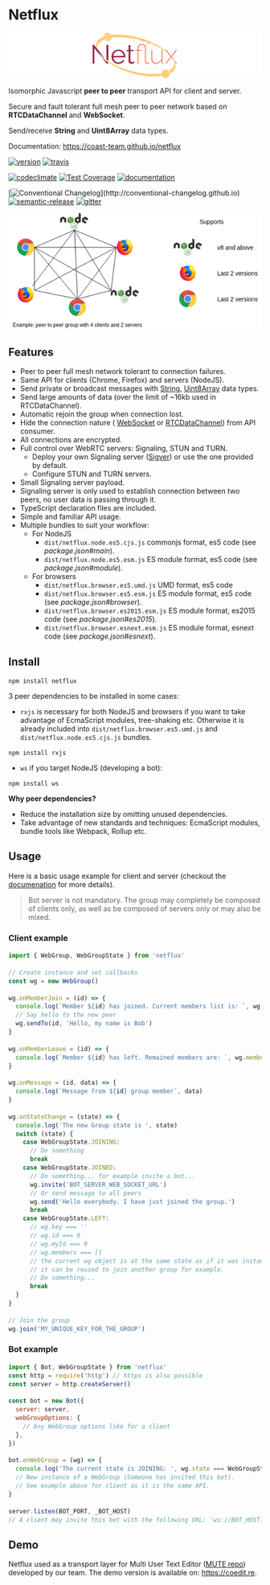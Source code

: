 # Netflux

![Netflux logo][logo]

Isomorphic Javascript **peer to peer** transport API for client and server.

Secure and fault tolerant full mesh peer to peer network based on **RTCDataChannel** and **WebSocket**.

Send/receive **String** and **Uint8Array** data types.

Documentation: <https://coast-team.github.io/netflux>

[![version](https://img.shields.io/npm/v/netflux.svg?style=flat-square)](https://www.npmjs.com/package/netflux)
[![travis](https://travis-ci.org/coast-team/netflux.svg?branch=master)](https://travis-ci.org/coast-team/netflux)

[![codeclimate](https://codeclimate.com/github/coast-team/netflux/badges/gpa.svg)](https://codeclimate.com/github/coast-team/netflux)
[![Test Coverage](https://api.codeclimate.com/v1/badges/65c5d6308e7e58edd7b0/test_coverage)](https://codeclimate.com/github/coast-team/netflux/test_coverage)
[![documentation](https://coast-team.github.io/netflux/badge.svg)](https://coast-team.github.io/netflux)

[![Conventional Changelog](https://img.shields.io/badge/changelog-conventional-brightgreen.svg?)](http://conventional-changelog.github.io)
[![semantic-release](https://img.shields.io/badge/%20%20%F0%9F%93%A6%F0%9F%9A%80-semantic--release-e10079.svg?style=flat-square)](https://github.com/semantic-release/semantic-release)
[![gitter](https://img.shields.io/badge/GITTER-join%20chat-green.svg?style=flat-square)](https://gitter.im/coast-team/netflux?utm_source=badge&utm_medium=badge&utm_campaign=pr-badge&utm_content=badge)

![Netflux example][netflux_example]

## Features

- Peer to peer full mesh network tolerant to connection failures.
- Same API for clients (Chrome, Firefox) and servers (NodeJS).
- Send private or broadcast messages with [String][string], [Uint8Array][uint8array] data types.
- Send large amounts of data (over the limit of ~16kb used in RTCDataChannel).
- Automatic rejoin the group when connection lost.
- Hide the connection nature ( [WebSocket][websocket] or [RTCDataChannel][rtcdatachannel]) from API consumer.
- All connections are encrypted.
- Full control over WebRTC servers: Signaling, STUN and TURN.
  - Deploy your own Signaling server ([Sigver][sigver]) or use the one provided by default.
  - Configure STUN and TURN servers.
- Small Signaling server payload.
- Signaling server is only used to establish connection between two peers, no user data is passing through it.
- TypeScript declaration files are included.
- Simple and familiar API usage.
- Multiple bundles to suit your workflow:
  - For NodeJS
    - `dist/netflux.node.es5.cjs.js` commonjs format, es5 code (see _package.json#main_).
    - `dist/netflux.node.es5.esm.js` ES module format, es5 code (see _package.json#module_).
  - For browsers
    - `dist/netflux.browser.es5.umd.js` UMD format, es5 code
    - `dist/netflux.browser.es5.esm.js` ES module format, es5 code (see _package.json#browser_).
    - `dist/netflux.browser.es2015.esm.js` ES module format, es2015 code (see _package.json#es2015_).
    - `dist/netflux.browser.esnext.esm.js` ES module format, esnext code (see _package.json#esnext_).

## Install

```shell
npm install netflux
```

3 peer dependencies to be installed in some cases:

- `rxjs` is necessary for both NodeJS and browsers if you want to take advantage of EcmaScript modules, tree-shaking etc. Otherwise it is already included into `dist/netflux.browser.es5.umd.js` and `dist/netflux.node.es5.cjs.js` bundles.

```shell
npm install rxjs
```

- `ws` if you target NodeJS (developing a bot):

```shell
npm install ws
```

**Why peer dependencies?**

- Reduce the installation size by omitting unused dependencies.
- Take advantage of new standards and techniques: EcmaScript modules, bundle tools like Webpack, Rollup etc.

## Usage

Here is a basic usage example for client and server (checkout the [documenation](https://coast-team.github.io/netflux) for more details).

> Bot server is not mandatory. The group may completely be composed of clients only, as well as be composed of servers only or may also be mixed.

### Client example

```javascript
import { WebGroup, WebGroupState } from 'netflux'

// Create instance and set callbacks
const wg = new WebGroup()

wg.onMemberJoin = (id) => {
  console.log(`Member ${id} has joined. Current members list is: `, wg.members)
  // Say hello to the new peer
  wg.sendTo(id, 'Hello, my name is Bob')
}

wg.onMemberLeave = (id) => {
  console.log(`Member ${id} has left. Remained members are: `, wg.members)
}

wg.onMessage = (id, data) => {
  console.log(`Message from ${id} group member`, data)
}

wg.onStateChange = (state) => {
  console.log('The new Group state is ', state)
  switch (state) {
    case WebGroupState.JOINING:
      // Do something
      break
    case WebGroupState.JOINED:
      // Do something... for example invite a bot...
      wg.invite('BOT_SERVER_WEB_SOCKET_URL')
      // Or send message to all peers
      wg.send('Hello everybody. I have just joined the group.')
      break
    case WebGroupState.LEFT:
      // wg.key === ''
      // wg.id === 0
      // wg.myId === 0
      // wg.members === []
      // the current wg object is at the same state as if it was instantiated via new WebGroup(...), hence
      // it can be reused to join another group for example.
      // Do something...
      break
  }
}

// Join the group
wg.join('MY_UNIQUE_KEY_FOR_THE_GROUP')
```

### Bot example

```javascript
import { Bot, WebGroupState } from 'netflux'
const http = require('http') // https is also possible
const server = http.createServer()

const bot = new Bot({
  server: server,
  webGroupOptions: {
    // Any WebGroup options like for a client
  },
})

bot.onWebGroup = (wg) => {
  console.log('The current state is JOINING: ', wg.state === WebGroupState.JOINING)
  // New instance of a WebGroup (Someone has invited this bot).
  // See example above for client as it is the same API.
}

server.listen(BOT_PORT, _BOT_HOST)
// A client may invite this bot with the following URL: 'ws://BOT_HOST:BOT_PORT'
```

## Demo

Netflux used as a transport layer for Multi User Text Editor ([MUTE repo](https://github.com/coast-team/mute)) developed by our team. The demo version is available on: <https://coedit.re>.

[websocket]: https://developer.mozilla.org/en/docs/Web/API/WebSocket
[rtcdatachannel]: https://developer.mozilla.org/en/docs/Web/API/RTCDataChannel
[string]: https://developer.mozilla.org/en/docs/Web/JavaScript/Reference/Global_Objects/String
[uint8array]: https://developer.mozilla.org/docs/Web/JavaScript/Reference/Global_Objects/Uint8Array
[sigver]: https://github.com/coast-team/sigver
[logo]: manual/asset/logo_760px.png
[netflux_example]: manual/asset/example.png

